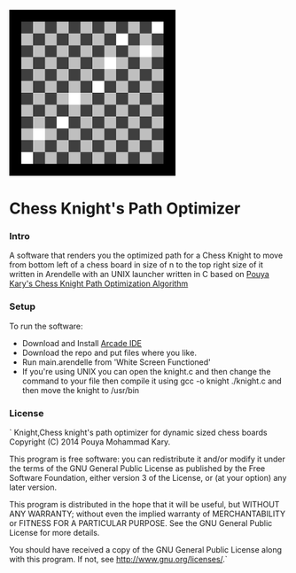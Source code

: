 ![ScreenShot](https://raw.githubusercontent.com/pmkary/knight/master/ChessBoardInsizeOf12300Pixel.png)

Chess Knight's Path Optimizer
=============================
### Intro
A software that renders you the optimized path for a Chess Knight to move from bottom left of a chess board in size of n to the top right size of it written in Arendelle with an UNIX launcher written in C based on [Pouya Kary's Chess Knight Path Optimization Algorithm](http://kary.us/chessknight)
### Setup
To run the software:
* Download and Install [Arcade IDE](http://developer.arendelle.org/technologies/arcade)
* Download the repo and put files where you like.
* Run main.arendelle from 'White Screen Functioned'
* If you're using UNIX you can open the knight.c and then change the command to your file then compile it using gcc -o knight ./knight.c and then move the knight to /usr/bin


### License
`
Knight,Chess knight's path optimizer for dynamic sized chess boards
Copyright (C) 2014 Pouya Mohammad Kary.<br/>

This program is free software: you can redistribute it and/or modify
it under the terms of the GNU General Public License as published by
the Free Software Foundation, either version 3 of the License, or
(at your option) any later version.<br/>

This program is distributed in the hope that it will be useful,
but WITHOUT ANY WARRANTY; without even the implied warranty of
MERCHANTABILITY or FITNESS FOR A PARTICULAR PURPOSE.  See the
GNU General Public License for more details.<br/>

You should have received a copy of the GNU General Public License
along with this program.  If not, see <http://www.gnu.org/licenses/>.`
